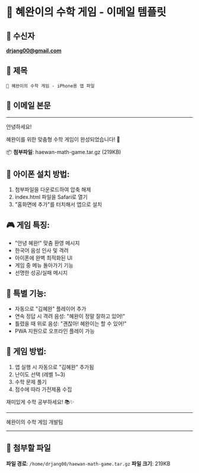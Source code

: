 # 📧 혜완이의 수학 게임 - 이메일 템플릿

## 📮 수신자
**drjang00@gmail.com**

## 📄 제목
```
📱 혜완이의 수학 게임 - iPhone용 앱 파일
```

## 📝 이메일 본문

---

안녕하세요! 

혜완이를 위한 맞춤형 수학 게임이 완성되었습니다! 🎉

📦 **첨부파일**: haewan-math-game.tar.gz (219KB)

## 📱 아이폰 설치 방법:
1. 첨부파일을 다운로드하여 압축 해제
2. index.html 파일을 Safari로 열기
3. "홈화면에 추가"를 터치해서 앱으로 설치

## 🎮 게임 특징:
- "안녕 혜완!" 맞춤 환영 메시지
- 한국어 음성 인사 및 격려
- 아이폰에 완벽 최적화된 UI
- 게임 중 메뉴 돌아가기 기능
- 선명한 성공/실패 메시지

## 🌟 특별 기능:
- 자동으로 "김혜완" 플레이어 추가
- 연속 정답 시 격려 음성: "혜완이 정말 잘하고 있어!"
- 틀렸을 때 위로 음성: "괜찮아! 혜완이는 할 수 있어!"
- PWA 지원으로 오프라인 플레이 가능

## 🎯 게임 방법:
1. 앱 실행 시 자동으로 "김혜완" 추가됨
2. 난이도 선택 (레벨 1~3)
3. 수학 문제 풀기
4. 점수에 따라 가전제품 수집

재미있게 수학 공부하세요! 📚✨

---
혜완이의 수학 게임 개발팀

---

## 📎 첨부할 파일
**파일 경로**: `/home/drjang00/haewan-math-game.tar.gz`
**파일 크기**: 219KB